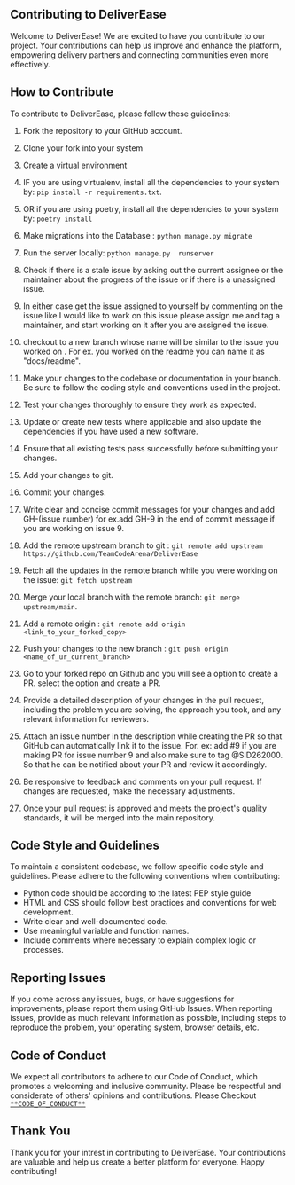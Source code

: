 ## Contributing to DeliverEase

Welcome to DeliverEase! We are excited to have you contribute to our project. Your contributions can help us improve and enhance the platform, empowering delivery partners and connecting communities even more effectively.

## How to Contribute

To contribute to DeliverEase, please follow these guidelines:

1. Fork the repository to your GitHub account.

2. Clone your fork into your system

3. Create a virtual environment 

4. IF you are using virtualenv, install all the dependencies to your system by: `pip install -r requirements.txt`.

5. OR if you are using poetry, install all the dependencies to your system by: `poetry install`

6. Make migrations into the Database : `python manage.py migrate`

7. Run the server locally: `python manage.py  runserver`

8. Check if there is a stale issue by asking out the current assignee or the maintainer about the progress of the issue or if  there is a unassigned issue.

9. In either case get the issue assigned to yourself by commenting on the issue like I would like to work on this issue please assign me and tag a maintainer, and start working on it after you are assigned the issue.

10. checkout to a new branch whose name will be similar to the issue you worked on . For ex. you worked on the readme you can name it as "docs/readme".

11. Make your changes to the codebase or documentation in your branch. Be sure to follow the coding style and conventions used in the project.

12. Test your changes thoroughly to ensure they work as expected.

13. Update or create new tests where applicable and also update the dependencies if you have used a new software.

14. Ensure that all existing tests pass successfully before submitting your changes.

15. Add your changes to git.

16. Commit your changes. 

17. Write clear and concise commit messages for your changes and add GH-(issue number) for ex.add  GH-9 in the end of commit message  if you are working on issue 9.

18. Add the remote upstream branch to git :  `git remote add upstream https://github.com/TeamCodeArena/DeliverEase`

19. Fetch all the updates in the remote branch while you were working on the issue: `git fetch upstream`

20. Merge your local  branch with the remote branch: `git merge upstream/main`.

21. Add a remote origin : `git remote add origin <link_to_your_forked_copy>` 

22. Push your changes to the new branch : `git push origin <name_of_ur_current_branch>`

23. Go to your forked repo on Github and you will see a option to create a PR. select the option and create a PR.

24. Provide a detailed description of your changes in the pull request, including the problem you are solving, the approach you took, and any relevant information for reviewers.

25. Attach an issue number in the description while creating the PR so that GitHub can automatically link it to the issue. For. ex: add #9 if you are making PR for issue number 9 and also make sure to tag @SID262000. So that he can be notified about your PR and review it accordingly.

26. Be responsive to feedback and comments on your pull request. If changes are requested, make the necessary adjustments.

27. Once your pull request is approved and meets the project's quality standards, it will be merged into the main repository.

## Code Style and Guidelines

To maintain a consistent codebase, we follow specific code style and guidelines. Please adhere to the following conventions when contributing:


- Python code should be according to the latest PEP style guide 
- HTML and CSS should follow best practices and conventions for web development.
- Write clear and well-documented code.
- Use meaningful variable and function names.
- Include comments where necessary to explain complex logic or processes.


## Reporting Issues

If you come across any issues, bugs, or have suggestions for improvements, please report them using GitHub Issues. When reporting issues, provide as much relevant information as possible, including steps to reproduce the problem, your operating system, browser details, etc.


## Code of Conduct

We expect all contributors to adhere to our Code of Conduct, which promotes a welcoming and inclusive community. Please be respectful and considerate of others' opinions and contributions.
Please Checkout [`**CODE_OF_CONDUCT**`](CODE_OF_CONDUCT.md)


## Thank You

Thank you for your intrest in contributing to DeliverEase. Your contributions are valuable and help us create a better platform for everyone. Happy contributing!